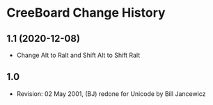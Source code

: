 CreeBoard Change History
====================

1.1 (2020-12-08)
----------------
*  Change Alt to Ralt and Shift Alt to Shift Ralt

1.0
----------------
* Revision: 02 May 2001, (BJ) redone for Unicode by Bill Jancewicz
